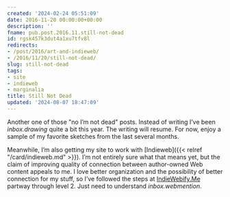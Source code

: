 ```yaml
---
created: '2024-02-24 05:51:09'
date: 2016-11-20 00:00:00+00:00
description: ''
fname: pub.post.2016.11.still-not-dead
id: rgsk457k3dut4a1xu7tfv8l
redirects:
- /post/2016/art-and-indieweb/
- /2016/11/20/still-not-dead/
slug: still-not-dead
tags:
- site
- indieweb
- marginalia
title: Still Not Dead
updated: '2024-08-07 18:47:09'
---
```


Another one of those "no I’m not dead" posts. Instead of writing I’ve been *inbox.drawing* quite a bit this year. The writing will resume. For now, enjoy a sample of my favorite sketches from the last several months.

Meanwhile, I’m also getting my site to work with [Indieweb]({{< relref "/card/indieweb.md" >}}). I’m not entirely sure what that means yet, but the claim of improving quality of connection between author-owned Web content appeals to me. I love better organization and the possibility of better connection for my stuff, so I’ve followed the steps at [IndieWebify.Me](https://indiewebify.me/) partway through level 2. Just need to understand *inbox.webmention*.